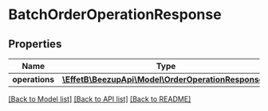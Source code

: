 # BatchOrderOperationResponse

## Properties
Name | Type | Description | Notes
------------ | ------------- | ------------- | -------------
**operations** | [**\EffetB\BeezupApi\Model\OrderOperationResponse[]**](OrderOperationResponse.md) |  | 

[[Back to Model list]](../README.md#documentation-for-models) [[Back to API list]](../README.md#documentation-for-api-endpoints) [[Back to README]](../README.md)


